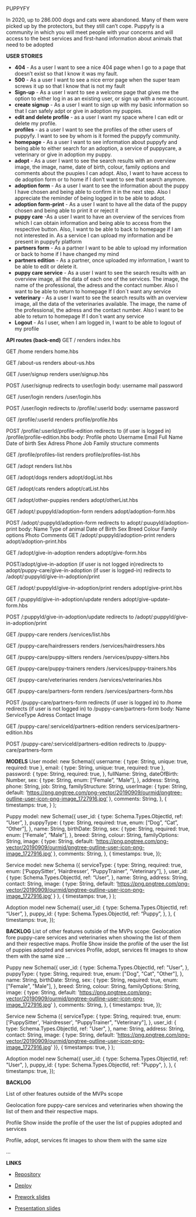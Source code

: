 PUPPYFY

In 2020, up to 286.000 dogs and cats were abandoned. Many of them were picked up by the protectors, but they still can’t cope.
Puppyfy is a community in which you will meet people with your concerns and will access to the best services and first-hand information about animals that need to be adopted

**USER STORIES**
- **404** - As a user I want to see a nice 404 page when I go to a page that doesn’t exist so that I know it was my fault.
- **500** - As a user I want to see a nice error page when the super team screws it up so that I know that is not my fault
- **Sign-up** - As a user I want to see a welcome page that gives me the option to either log in as an existing user, or sign up with a new account.
- **create signup** - As a user I want to sign up with my basic information so that I can safely adpt or give in adoption my puppies.
- **edit and delete profile** - as a user I want my space where I can edit or delete my profile.
- **profiles** - as a user I want to see the profiles of the other users of puppyfy. I want to see by whom is it formed the puppyfy community.
- **homepage** - As a user I want to see information about puppyfy and being  able to either search for an adoption, a service of puppycare, a veterinary or give in adoption my puppy.
- **adopt** -  As a user I want to see the search results with an overview image, the image, name, date of birth, colour, family options and comments about the puupies I can adopt. Also, I want to have access to de adoption form or to home if I don’t want to see that search anymore.
- **adoption form** - As a user I want to see the information about the puppy I have chosen and being able to confirm it in the next step. Also I appreciate the reminder of being logged in to be able to adopt.
- **adoption form-print** - As a user I want to have all the data of the puppy chosen and being able to print it or reject it
- **puppy care** -As a user I want to have an overview of the services from which I can obtain information and being able to access from the respective button. Also, I want to be able to back to homepage if I am not interested in.
  As a service I can upload my information and be present in puppyfy platform
- **partners form** - As a partner I want to be able to upload my information or back to home if I have changed my mind
- **partners edition** - As a partner, once uploaded my information, I want to be able to edit or delete it.
- **puppy care service** - As a user I want to see the search results with an overview image, all the data of each one of the services. The image, the name of the professional, the adress and the contact number. Also I want to be able to return to homepage If I don´t want any service
- **veterinary** - As a user I want to see the search results with an overview image, all the data of the veterinaries available. The image, the name of the professional, the adress and the contact number. Also I want to be able to return to homepage If I don´t want any service
- **Logout** - As I user, when I am logged in, I want to be able to logout of my profile


**API routes (back-end)**
GET /
    renders index.hbs

GET /home
    renders home.hbs

GET /about-us
    renders about-us.hbs

GET /user/signup
    renders user/signup.hbs

POST /user/signup
    redirects to user/login
        body:
            username
            mail
            password

GET /user/login
    renders /user/login.hbs

POST /user/login
    redirects to /profile/:userId
        body:
            username
            password
            
GET /profile/:userId
    renders profile/profile.hbs

POST /profile/:userId/profile-edition
    redirects to (if user is logged in) /profile/profile-edition.hbs
        body:
            Profile photo
            Username
            Email
            Full Name
            Date of birth
            Sex
            Adress
            Phone
            Job
            Family structure
            comments

GET /profile/profiles-list
    renders profile/profiles-list.hbs

GET /adopt
    renders list.hbs

GET /adopt/dogs
    renders adopt/dogList.hbs

GET /adopt/cats
    renders adopt/catList.hbs

GET /adopt/other-puppies
    renders adopt/otherList.hbs

GET /adopt/:puppyId/adoption-form
    renders adopt/adoption-form.hbs

POST /adopt/:puppyId/adoption-form
    redirects to adopt/:puupyId/adoption-print
        body:
            Name
            Type of animal
            Date of Birth
            Sex
            Breed
            Colour
            Family options
            Photo
            Comments
GET /adopt/:puppyId/adoption-print
    renders adopt/adoption-print.hbs

GET /adopt/give-in-adoption
    renders adopt/give-form.hbs

POST/adopt/give-in-adoption
    (if user is not logged in)redirects to adopt/puppy-care/give-in-adoption
    (if user is logged-in)
    redirects to /adopt/:puppyId/give-in-adoption/print

GET /adopt/:puppyId/give-in-adoption/print
    renders adopt/give-print.hbs

GET /:puppyId/give-in-adoption/update
    renders adopt/give-update-form.hbs

POST /:puppyId/give-in-adoption/update
    redirects to /adopt/:puppyId/give-in-adoption/print

GET /puppy-care
    renders /services/list.hbs

GET /puppy-care/hairdressers
    renders /services/hairdressers.hbs

GET /puppy-care/puppy-sitters
    renders /services/puppy-sitters.hbs

GET /puppy-care/puppy-trainers
    renders /services/puppy-trainers.hbs

GET /puppy-care/veterinaries
    renders /services/veterinaries.hbs

GET /puppy-care/partners-form
    renders /services/partners-form.hbs

POST  /puppy-care/partners-form
    redirects (if user is logged in) to /home
    redirects (if user is not logged in) to /puppy-care/partners-form
    body:
        Name
        ServiceType
        Adress
        Contact
        Image

GET /puppy-care/:serviceId/partners-edition
    renders services/partners-edition.hbs

POST /puppy-care/:serviceId/partners-edition
    redirects to /puppy-care/partners-form

**MODELS**
User model: new Schema({
        username: {
            type: String,
            unique: true,
            required: true
        },
        email: {
            type: String,
            unique: true,
            required: true
        },
        password: {
            type: String,
            required: true,
        },
        fullName: String,
        dateOfBirth: Number,
        sex: {
            type: String,
            enum: [“Female”, “Male”],
        },
        address: String,
        phone: String,
        job: String,
        familyStructure: String,
        userImage: {
            type: String,
            default: ‘https://png.pngtree.com/png-vector/20190909/ourmid/pngtree-outline-user-icon-png-image_1727916.jpg’
        },
        comments: String,
    },
    {
        timestamps: true,
    }
);

Puppy model: new Schema({
    user_id: {
        type: Schema.Types.ObjectId,
        ref: “User”,
    },
    puppyType: {
        type: String,
        required: true,
        enum: [“Dog”, “Cat”, “Other”],
    },
    name: String,
    birthDate: String,
    sex: {
        type: String,
        required: true,
        enum: [“Female”, “Male”],
    },
    breed: String,
    colour: String,
    familyOptions: String,
    image: {
        type: String,
        default: ‘https://png.pngtree.com/png-vector/20190909/ourmid/pngtree-outline-user-icon-png-image_1727916.jpg’
    },
    comments: String,
}, {
    timestamps: true,
});

Service model: new Schema ({
        serviceType: {
            type: String,
            required: true,
            enum: [‘PuppySitter’, ‘Hairdresser’, “PuppyTrainer”, “Veterinary”],
        },
        user_id: {
            type: Schema.Types.ObjectId,
            ref: “User”,
        },
        name: String,
        address: String,
        contact: String,
        image: {
            type: String,
            default: ‘https://png.pngtree.com/png-vector/20190909/ourmid/pngtree-outline-user-icon-png-image_1727916.jpg’
        }
    },
    {
        timestamps: true,
    }
);

Adoption model  new Schema({
    user_id: {
        type: Schema.Types.ObjectId,
        ref: “User”,
    },
    puppy_id: {
        type: Schema.Types.ObjectId,
        ref: “Puppy”,
    },
}, {
    timestamps: true,
});

**BACKLOG**
List of other features outside of the MVPs scope:
Geolocation fore puppy-care services and veterinaries when showing the list of them and their respective maps.
Profile
Show inside the profile of the user the list of puppies adopted and services
Profile, adopt, services
fit images to show them with the same size
...



Puppy new Schema({
        user_id: {
            type: Schema.Types.ObjectId,
            ref: "User",
        },
        puppyType: {
            type: String,
            required: true,
            enum: ["Dog", "Cat", "Other"],
        },
        name: String,
        birthDate: String,
        sex: {
            type: String,
            required: true,
            enum: ["Female", "Male"],
        },
        breed: String,
        colour: String,
        familyOptions: String,
        image: {
            type: String,
            default: 'https://png.pngtree.com/png-vector/20190909/ourmid/pngtree-outline-user-icon-png-image_1727916.jpg'
        },
        comments: String,
    }, {
        timestamps: true,
    });

Service new Schema ({
      serviceType: {
          type: String,
          required: true,
          enum: ['PuppySitter', 'Hairdresser', "PuppyTrainer", "Veterinary"],
      },
      user_id: {
          type: Schema.Types.ObjectId,
          ref: "User",
      },
      name: String,
      address: String,
      contact: String,
      image: {
          type: String,
          default: 'https://png.pngtree.com/png-vector/20190909/ourmid/pngtree-outline-user-icon-png-image_1727916.jpg'
      }},
      {
      timestamps: true,
      }
      );

Adoption model  new Schema({
        user_id: {
            type: Schema.Types.ObjectId,
            ref: "User",
        },
        puppy_id: {
            type: Schema.Types.ObjectId,
            ref: "Puppy",
        },
    }, {
        timestamps: true,
    });

**BACKLOG**

List of other features outside of the MVPs scope

Geolocation fore puppy-care services and veterinaries when showing the list of them and their respective maps.

Profile
Show inside the profile of the user the list of puppies adopted and services

Profile, adopt, services
fit images to show them with the same size

...


**LINKS**

- [Repository](https://github.com/calonsogarcia/puppyfy.git) 
  
- [Deploy](https://puppyfy-lovers.herokuapp.com)

- [Prework slides](https://docs.google.com/presentation/d/1i8V07ejXQkYsXlFxvF4lmfWR2QwiZxJySqrv5EzJQhU/edit?usp=sharing) 
  
- [Presentation slides](https://docs.google.com/presentation/d/1JfHtWnKB3mvnpeHKJlfWQdFs6rCyH4wiHI6L_kvLLX4/edit?usp=sharing)
